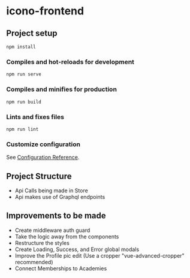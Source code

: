 # icono-frontend

## Project setup
```
npm install
```

### Compiles and hot-reloads for development
```
npm run serve
```

### Compiles and minifies for production
```
npm run build
```

### Lints and fixes files
```
npm run lint
```

### Customize configuration
See [Configuration Reference](https://cli.vuejs.org/config/).




## Project Structure

- Api Calls being made in Store
- Api makes use of Graphql endpoints 


## Improvements to be made
 - Create middleware auth guard 
 - Take the logic away from the components
 - Restructure the styles
 - Create Loading, Success, and Error global modals
 - Improve the Profile pic edit (Use a cropper "vue-advanced-cropper" recommended)
 - Connect Memberships to Academies